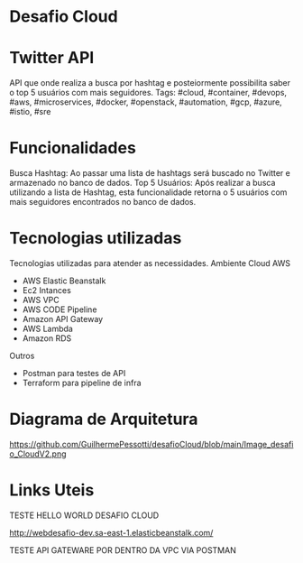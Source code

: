 # Desafio Cloud

# Twitter API

API que onde realiza a busca por hashtag e posteiormente possibilita saber o top 5 usuários com mais seguidores.
Tags:
#cloud, #container, #devops, #aws, #microservices, #docker, #openstack, #automation, #gcp, #azure, #istio, #sre

# Funcionalidades

Busca Hashtag: Ao passar uma lista de hashtags será buscado no Twitter e armazenado no banco de dados.
Top 5 Usuários: Após realizar a busca utilizando a lista de Hashtag, esta funcionalidade retorna o 5 usuários com mais seguidores encontrados no banco de dados.

# Tecnologias utilizadas

Tecnologias utilizadas para atender as necessidades.
Ambiente Cloud AWS
- AWS Elastic Beanstalk
- Ec2 Intances
- AWS VPC
- AWS CODE Pipeline
- Amazon API Gateway
- AWS Lambda
- Amazon RDS

Outros
- Postman para testes de API
- Terraform para pipeline de infra

# Diagrama de Arquitetura
https://github.com/GuilhermePessotti/desafioCloud/blob/main/Image_desafio_CloudV2.png

# Links Uteis

TESTE HELLO WORLD DESAFIO CLOUD

http://webdesafio-dev.sa-east-1.elasticbeanstalk.com/

TESTE API GATEWARE POR DENTRO DA VPC VIA POSTMAN



